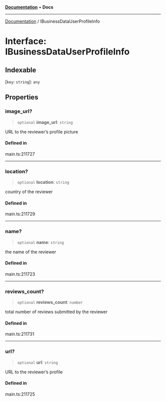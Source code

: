 [**Documentation**](../README.md) • **Docs**

***

[Documentation](../globals.md) / IBusinessDataUserProfileInfo

# Interface: IBusinessDataUserProfileInfo

## Indexable

 \[`key`: `string`\]: `any`

## Properties

### image\_url?

> `optional` **image\_url**: `string`

URL to the reviewer’s profile picture

#### Defined in

main.ts:211727

***

### location?

> `optional` **location**: `string`

country of the reviewer

#### Defined in

main.ts:211729

***

### name?

> `optional` **name**: `string`

the name of the reviewer

#### Defined in

main.ts:211723

***

### reviews\_count?

> `optional` **reviews\_count**: `number`

total number of reviews submitted by the reviewer

#### Defined in

main.ts:211731

***

### url?

> `optional` **url**: `string`

URL to the reviewer’s profile

#### Defined in

main.ts:211725
